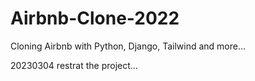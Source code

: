 # Airbnb-Clone-2022

Cloning Airbnb with Python, Django, Tailwind and more...

20230304 restrat the project...
